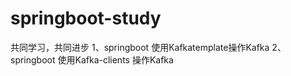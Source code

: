 # springboot-study
共同学习，共同进步 
1、springboot 使用Kafkatemplate操作Kafka
2、springboot 使用Kafka-clients 操作Kafka

